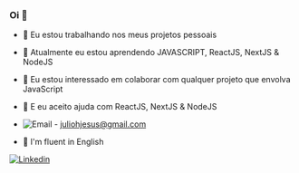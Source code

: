 
<p align="center">
  <img alt="" src="https://c.tenor.com/1VEnfKkMGikAAAAd/lofi-girl-music.gif" />
</p>



### Oi 👋


- 🔭 Eu estou trabalhando nos meus projetos pessoais
- 🌱 Atualmente eu estou aprendendo JAVASCRIPT, ReactJS, NextJS & NodeJS
- 👯 Eu estou interessado em colaborar com qualquer projeto que envolva JavaScript
- 🤔 E eu aceito ajuda com ReactJS, NextJS & NodeJS
- ![Email](https://img.shields.io/badge/Gmail-D14836?style=flat-square&amp;logo=Gmail&amp;logoColor=white) - juliohjesus@gmail.com

- :closed_book: I'm fluent in	English 

[![Linkedin](https://img.shields.io/badge/-Linkedin-blue?style=for-the-badge&logo=Linkedin)](https://www.linkedin.com/in/julio-h)
